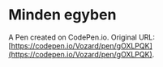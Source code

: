 # Minden egyben

A Pen created on CodePen.io. Original URL: [https://codepen.io/Vozard/pen/gOXLPQK](https://codepen.io/Vozard/pen/gOXLPQK).


